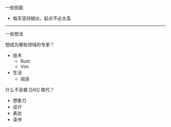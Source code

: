 一些技能

- 每天坚持输出，起点不必太高

---

一些想法

想成为哪些领域的专家？
- 技术
	- Rust
	- Vim
- 生活
	- 阅读

什么不会被 [[AI]] 取代？
- 想象力
- 设计
- 表达
- 读书